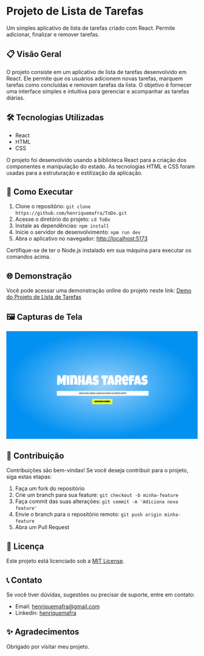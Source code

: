 # Projeto de Lista de Tarefas

Um simples aplicativo de lista de tarefas criado com React. Permite adicionar, finalizar e remover tarefas.

## 📋 Visão Geral

O projeto consiste em um aplicativo de lista de tarefas desenvolvido em React. Ele permite que os usuários adicionem novas tarefas, marquem tarefas como concluídas e removam tarefas da lista. O objetivo é fornecer uma interface simples e intuitiva para gerenciar e acompanhar as tarefas diárias.

## 🛠️ Tecnologias Utilizadas

- React
- HTML
- CSS

O projeto foi desenvolvido usando a biblioteca React para a criação dos componentes e manipulação do estado. As tecnologias HTML e CSS foram usadas para a estruturação e estilização da aplicação.

## 🚀 Como Executar

1. Clone o repositório: `git clone https://github.com/henriquemafra/ToDo.git`
2. Acesse o diretório do projeto: `cd ToDo`
3. Instale as dependências: `npm install`
4. Inicie o servidor de desenvolvimento: `npm run dev`
5. Abra o aplicativo no navegador: [http://localhost:5173](http://localhost:5173)

Certifique-se de ter o Node.js instalado em sua máquina para executar os comandos acima.

## 🌐 Demonstração

Você pode acessar uma demonstração online do projeto neste link: [Demo do Projeto de Lista de Tarefas](https://www.example.com)

## 🖼️ Capturas de Tela

![Captura de Tela 1](screenshots/screenshot.png)

## 🤝 Contribuição

Contribuições são bem-vindas! Se você deseja contribuir para o projeto, siga estas etapas:

1. Faça um fork do repositório
2. Crie um branch para sua feature: `git checkout -b minha-feature`
3. Faça commit das suas alterações: `git commit -m 'Adiciona nova feature'`
4. Envie o branch para o repositório remoto: `git push origin minha-feature`
5. Abra um Pull Request

## 📝 Licença

Este projeto está licenciado sob a [MIT License](https://opensource.org/licenses/MIT).

## 📞 Contato

Se você tiver dúvidas, sugestões ou precisar de suporte, entre em contato:

- Email: henriquemafra@gmail.com
- Linkedin: [henriquemafra]([https://twitter.com/seu-usuario](https://www.linkedin.com/in/henriquemafradev/))

## ✨ Agradecimentos

Obrigado por vísitar meu projeto.
